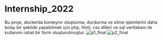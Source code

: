 # Internship_2022
Bu proje, dockerda konteynır oluşturma, durdurma ve silme işlemlerini daha kolay bir şekilde yapabilmek için php, html, css dilleri ve sql veritabanı ile kullanımı rahat bir form oluşturulmuştur. 
![p1_final](https://github.com/NidaZen/Docker-Form-Page-with-Php/assets/92357831/9cdd6fb2-b268-4c0a-829b-1dbb68825ffd)
![p2_final](https://github.com/NidaZen/Docker-Form-Page-with-Php/assets/92357831/08e33f30-7125-4494-82e1-9a34ed972931)

